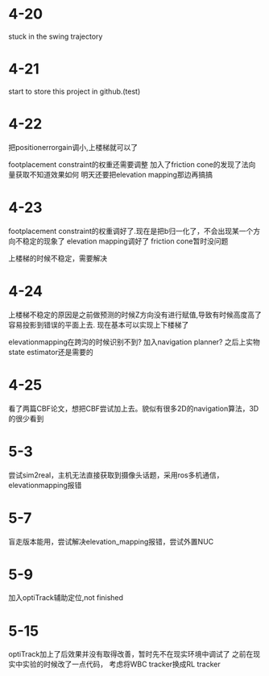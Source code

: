 # 4-20
stuck in the swing trajectory

# 4-21
start to store this project in github.(test)

# 4-22
把positionerrorgain调小,上楼梯就可以了

footplacement constraint的权重还需要调整
加入了friction cone的发现了法向量获取不知道效果如何
明天还要把elevation mapping那边再搞搞

# 4-23
footplacement constraint的权重调好了.现在是把b归一化了，不会出现某一个方向不稳定的现象了
elevation mapping调好了
friction cone暂时没问题

上楼梯的时候不稳定，需要解决

# 4-24
上楼梯不稳定的原因是之前做预测的时候Z方向没有进行赋值,导致有时候高度高了容易投影到错误的平面上去.
现在基本可以实现上下楼梯了

elevationmapping在跨沟的时候识别不到?
加入navigation planner?
之后上实物state estimator还是需要的

# 4-25
看了两篇CBF论文，想把CBF尝试加上去。貌似有很多2D的navigation算法，3D的很少看到

# 5-3
尝试sim2real，主机无法直接获取到摄像头话题，采用ros多机通信，elevationmapping报错

# 5-7
盲走版本能用，尝试解决elevation_mapping报错，尝试外置NUC

# 5-9
加入optiTrack辅助定位,not finished

# 5-15
optiTrack加上了后效果并没有取得改善，暂时先不在现实环境中调试了
之前在现实中实验的时候改了一点代码，
考虑将WBC tracker换成RL tracker
